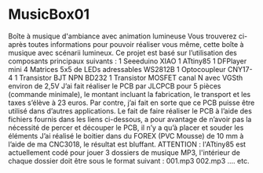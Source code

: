 # MusicBox01
Boîte à musique d'ambiance avec animation lumineuse
Vous trouverez ci-après toutes informations pour pouvoir réaliser vous même, cette boîte à musique avec scénarii lumineux.
Ce projet est basé sur l’utilisation des composants principaux suivants :
1 Seeeduino XIAO
1 ATtiny85
1 DFPlayer mini
4 Matrices 5x5 de LEDs adressables WS2812B
1 Optocoupleur CNY17-4
1 Transistor BJT NPN BD232
1 Transistor MOSFET canal N avec VGSth environ de 2,5V
J’ai fait réaliser le PCB par JLCPCB pour 5 pièces (commande minimale), le montant incluant la fabrication, le transport et les taxes s’élève à 23 euros. Par contre, j’ai fait en sorte que ce PCB puisse être utilisé dans d’autres applications.
Le fait de faire réaliser le PCB à l’aide des fichiers fournis dans les liens ci-dessous, a pour avantage de n’avoir pas la nécessité de percer et découper le PCB, il n’y a qu’à placer et souder les éléments
J’ai réalisé le boitier dans du FOREX (PVC Mousse) de 10 mm à l’aide de ma CNC3018, le résultat est bluffant.
ATTENTION : l'ATtiny85 est actuellement codé pour jouer 3 dossiers de musique MP3, l'intérieur de chaque dossier doit être sous le format suivant :
001.mp3
002.mp3
.... etc.
